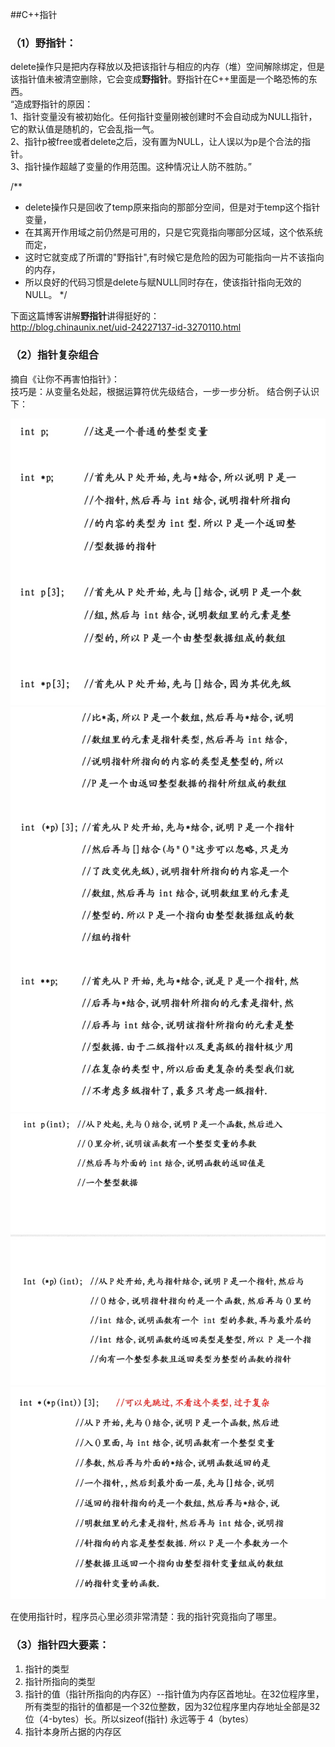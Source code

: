 ##C++指针

### （1）野指针：
delete操作只是把内存释放以及把该指针与相应的内存（堆）空间解除绑定，但是该指针值未被清空删除，它会变成**野指针**。野指针在C++里面是一个略恐怖的东西。  
“造成野指针的原因：  
1、指针变量没有被初始化。任何指针变量刚被创建时不会自动成为NULL指针，它的默认值是随机的，它会乱指一气。  
2、指针p被free或者delete之后，没有置为NULL，让人误以为p是个合法的指针。  
3、指针操作超越了变量的作用范围。这种情况让人防不胜防。”  

/**
* delete操作只是回收了temp原来指向的那部分空间，但是对于temp这个指针变量，
* 在其离开作用域之前仍然是可用的，只是它究竟指向哪部分区域，这个依系统而定，
* 这时它就变成了所谓的"野指针",有时候它是危险的因为可能指向一片不该指向的内存，
* 所以良好的代码习惯是delete与赋NULL同时存在，使该指针指向无效的NULL。 
*/

下面这篇博客讲解**野指针**讲得挺好的：  
http://blog.chinaunix.net/uid-24227137-id-3270110.html  

### （2）指针复杂组合
摘自《让你不再害怕指针》：  
技巧是：从变量名处起，根据运算符优先级结合，一步一步分析。
结合例子认识下：  

![](https://github.com/Victor-Lv/Study/blob/master/CPlusPlus/image/pointer1.PNG)
![](https://github.com/Victor-Lv/Study/blob/master/CPlusPlus/image/pointer2.PNG)
![](https://github.com/Victor-Lv/Study/blob/master/CPlusPlus/image/pointer3.PNG)
![](https://github.com/Victor-Lv/Study/blob/master/CPlusPlus/image/pointer4.PNG)

在使用指针时，程序员心里必须非常清楚：我的指针究竟指向了哪里。

### （3）指针四大要素：
1. 指针的类型
2. 指针所指向的类型
3. 指针的值（指针所指向的内存区）--指针值为内存区首地址。在32位程序里，所有类型的指针的值都是一个32位整数，因为32位程序里内存地址全部是32位（4-bytes）长。所以sizeof(指针) 永远等于 4（bytes）
4. 指针本身所占据的内存区





